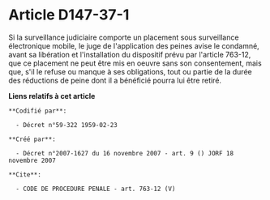 # Article D147-37-1

Si la surveillance judiciaire comporte un placement sous surveillance électronique mobile, le juge de l'application des
peines avise le condamné, avant sa libération et l'installation du dispositif prévu par l'article 763-12, que ce placement ne
peut être mis en oeuvre sans son consentement, mais que, s'il le refuse ou manque à ses obligations, tout ou partie de la
durée des réductions de peine dont il a bénéficié pourra lui être retiré.

**Liens relatifs à cet article**

	**Codifié par**:

	  - Décret n°59-322 1959-02-23

	**Créé par**:

	  - Décret n°2007-1627 du 16 novembre 2007 - art. 9 () JORF 18 novembre 2007

	**Cite**:

	  - CODE DE PROCEDURE PENALE - art. 763-12 (V)
